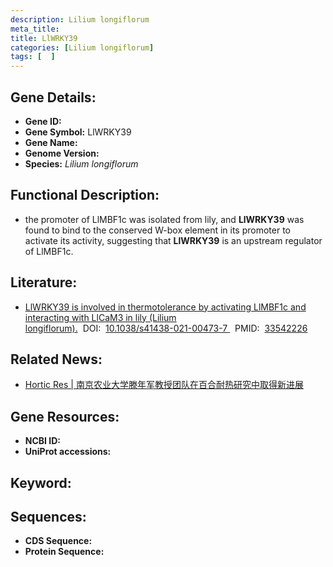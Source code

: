 ```yaml
---
description: Lilium longiflorum
meta_title:
title: LlWRKY39
categories: [Lilium longiflorum]
tags: [  ]
---
```


## Gene Details:
- **Gene ID:**	[]()
- **Gene Symbol:** LlWRKY39
- **Gene Name:** 
- **Genome Version:** []()
- **Species:** *Lilium longiflorum*

## Functional Description:
   - the promoter of LlMBF1c was isolated from lily, and **LlWRKY39** was found to bind to the conserved W-box element in its promoter to activate its activity, suggesting that **LlWRKY39** is an upstream regulator of LlMBF1c.

## Literature:
   - [LlWRKY39 is involved in thermotolerance by activating LlMBF1c and interacting with LlCaM3 in lily (Lilium longiflorum).]( https://www.nature.com/articles/s41438-021-00473-7)&nbsp;&nbsp;DOI:&nbsp;&nbsp;[10.1038/s41438-021-00473-7 ](https://www.nature.com/articles/s41438-021-00473-7)&nbsp;&nbsp;PMID:&nbsp;&nbsp;[33542226](https://pubmed.ncbi.nlm.nih.gov/33542226/)

## Related News:
   - [Hortic Res | 南京农业大学滕年军教授团队在百合耐热研究中取得新进展](https://mp.weixin.qq.com/s?__biz=Mzg3MDEwNDEyMg==&mid=2247504940&idx=8&sn=910f1a181ee66e8210050c21bf9bddae&chksm=ce907979f9e7f06f64f6c8e685a2017611b579f466b1ad706bc2637e9388fe773278e5e05e9d&scene=27#wechat_redirect)

## Gene Resources:
- **NCBI ID:** [](https://www.ncbi.nlm.nih.gov/gene/?term=)
- **UniProt accessions:** [](https://www.uniprot.org/uniprotkb//entry)

## Keyword:


## Sequences:
- **CDS Sequence:**
- **Protein Sequence:**
